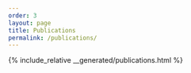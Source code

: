 ```yaml
---
order: 3
layout: page
title: Publications
permalink: /publications/
---
```


<link rel="stylesheet" href="https://cdnjs.cloudflare.com/ajax/libs/font-awesome/4.7.0/css/font-awesome.min.css">

<i class="fa fa-download"></i>
<i class="fa fa-external-link"></i>
<i class="fa fa-external-link" aria-hidden="true"></i>

{% include_relative __generated/publications.html %}
